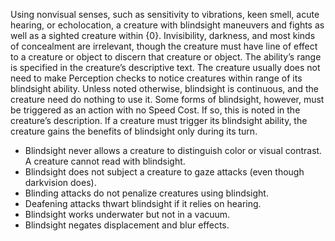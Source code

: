 Using nonvisual senses, such as sensitivity to vibrations, keen smell, acute hearing, or echolocation, a creature with blindsight maneuvers and fights as well as a sighted creature within {0}. Invisibility, darkness, and most kinds of concealment are irrelevant, though the creature must have line of effect to a creature or object to discern that creature or object. The ability’s range is specified in the creature’s descriptive text. The creature usually does not need to make Perception checks to notice creatures within range of its blindsight ability. Unless noted otherwise, blindsight is continuous, and the creature need do nothing to use it. Some forms of blindsight, however, must be triggered as an action with no Speed Cost. If so, this is noted in the creature’s description. If a creature must trigger its blindsight ability, the creature gains the benefits of blindsight only during its turn.

+ Blindsight never allows a creature to distinguish color or visual contrast. A creature cannot read with blindsight.
+ Blindsight does not subject a creature to gaze attacks (even though darkvision does).
+ Blinding attacks do not penalize creatures using blindsight.
+ Deafening attacks thwart blindsight if it relies on hearing.
+ Blindsight works underwater but not in a vacuum.
+ Blindsight negates displacement and blur effects.